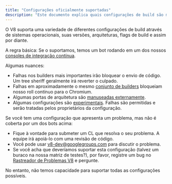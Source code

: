 ```yaml
---
title: "Configurações oficialmente suportadas"
description: "Este documento explica quais configurações de build são mantidas pela equipe do V8."
---
```

O V8 suporta uma variedade de diferentes configurações de build através de sistemas operacionais, suas versões, arquiteturas, flags de build e assim por diante.

A regra básica: Se o suportamos, temos um bot rodando em um dos nossos [consoles de integração contínua](https://ci.chromium.org/p/v8/g/main/console).

Algumas nuances:

- Falhas nos builders mais importantes irão bloquear o envio de código. Um tree sheriff geralmente irá reverter o culpado.
- Falhas em aproximadamente o mesmo [conjunto de builders](https://chromium.googlesource.com/infra/infra/+/main/infra/services/lkgr_finder/config/v8_cfg.pyl) bloqueiam nosso roll contínuo para o Chromium.
- Algumas portas de arquitetura são [manuseadas externamente](/docs/ports).
- Algumas configurações são [experimentais](https://ci.chromium.org/p/v8/g/experiments/console). Falhas são permitidas e serão tratadas pelos proprietários da configuração.

Se você tem uma configuração que apresenta um problema, mas não é coberta por um dos bots acima:

- Fique à vontade para submeter um CL que resolva o seu problema. A equipe irá apoiá-lo com uma revisão de código.
- Você pode usar [v8-dev@googlegroups.com](mailto:v8-dev@googlegroups.com) para discutir o problema.
- Se você acha que deveríamos suportar esta configuração (talvez um buraco na nossa matriz de testes?), por favor, registre um bug no [Rastreador de Problemas V8](https://bugs.chromium.org/p/v8/issues/entry) e pergunte.

No entanto, não temos capacidade para suportar todas as configurações possíveis.
